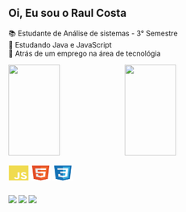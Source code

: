 ## Oi, Eu sou o Raul Costa

📚 Estudante de Análise de sistemas - 3° Semestre<br>
🌱 Estudando Java e JavaScript<br>
💼 Atrás de um emprego na área de tecnológia<br>

<div >
<img  height="180em" width="45%" src="https://github-readme-stats.vercel.app/api?username=Raulcjo&show_icons=true">
<img  height="180em" width="45%" src="https://github-readme-stats.vercel.app/api/top-langs/?username=Raulcjo&layout=compact">
 </div>

<div style="display: inline_block"><br>
  <img align="center" alt="Raul-Js" height="30" width="40" src="https://raw.githubusercontent.com/devicons/devicon/master/icons/javascript/javascript-plain.svg">
  <img align="center" alt="Raul-HTML" height="30" width="40" src="https://raw.githubusercontent.com/devicons/devicon/master/icons/html5/html5-original.svg">
  <img align="center" alt="Raul-CSS" height="30" width="40" src="https://raw.githubusercontent.com/devicons/devicon/master/icons/css3/css3-original.svg">
</div>
  
  ##
 
<div> 
 <a href="https://discord.gg/wagxzStdcR](https://discord.com/channels/@me/1075850137592664168)" target="_blank"><img src="https://img.shields.io/badge/Discord-7289DA?style=for-the-badge&logo=discord&logoColor=white" target="_blank"></a> 
  <a href = "mailto: raulcostaracc@gmail.com"><img src="https://img.shields.io/badge/-Gmail-%23333?style=for-the-badge&logo=gmail&logoColor=white" target="_blank"></a>
  <a href="https://www.linkedin.com/in/raul-ara%C3%BAjo-costa-183a4b236/" target="_blank"><img src="https://img.shields.io/badge/-LinkedIn-%230077B5?style=for-the-badge&logo=linkedin&logoColor=white" target="_blank"></a> 
  
</div>
